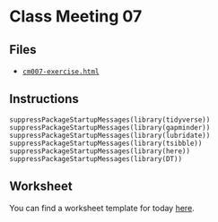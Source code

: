# Class Meeting 07
## Files
* [`cm007-exercise.html`](https://dy-lin.github.io/STAT545-participation/cm007/cm007-exercise.html)

## Instructions
```
suppressPackageStartupMessages(library(tidyverse))
suppressPackageStartupMessages(library(gapminder))
suppressPackageStartupMessages(library(lubridate))
suppressPackageStartupMessages(library(tsibble))
suppressPackageStartupMessages(library(here))
suppressPackageStartupMessages(library(DT))
```

## Worksheet

You can find a worksheet template for today [here](https://raw.githubusercontent.com/STAT545-UBC/Classroom/master/tutorials/cm007-exercise.Rmd).

